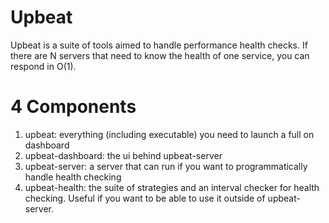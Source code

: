 # Upbeat

Upbeat is a suite of tools aimed to handle performance health checks.
If there are N servers that need to know the health of one service, you can respond in O(1).

# 4 Components

1. upbeat: everything (including executable) you need to launch a full on dashboard
1. upbeat-dashboard: the ui behind upbeat-server
1. upbeat-server: a server that can run if you want to programmatically handle health checking 
1. upbeat-health: the suite of strategies and an interval checker for health checking. Useful
   if you want to be able to use it outside of upbeat-server.
